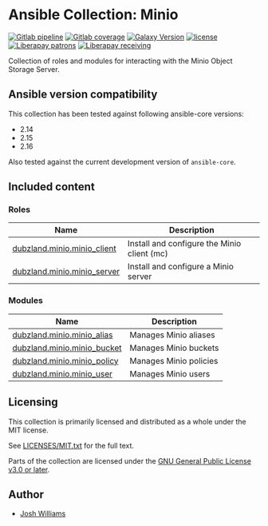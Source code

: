 # Ansible Collection: Minio

[![Gitlab pipeline][pipeline-badge]][pipeline-url]
[![Gitlab coverage][coverage-badge]][coverage-url]
[![Galaxy Version][galaxy-badge]][galaxy-url]
[![license][license-badge]][license-url]
[![Liberapay patrons][liberapay-patrons-badge]][liberapay-url]
[![Liberapay receiving][liberapay-receives-badge]][liberapay-url]

Collection of roles and modules for interacting with the Minio Object Storage
Server.

## Ansible version compatibility

This collection has been tested against following ansible-core versions:

- 2.14
- 2.15
- 2.16

Also tested against the current development version of `ansible-core`.

## Included content

### Roles

| Name                                        | Description                                 |
| ------------------------------------------- | ------------------------------------------- |
| [dubzland.minio.minio_client][minio_client] | Install and configure the Minio client (mc) |
| [dubzland.minio.minio_server][minio_server] | Install and configure a Minio server        |

### Modules

| Name                                        | Description            |
| ------------------------------------------- | ---------------------- |
| [dubzland.minio.minio_alias][minio_alias]   | Manages Minio aliases  |
| [dubzland.minio.minio_bucket][minio_bucket] | Manages Minio buckets  |
| [dubzland.minio.minio_policy][minio_policy] | Manages Minio policies |
| [dubzland.minio.minio_user][minio_user]     | Manages Minio users    |

## Licensing

This collection is primarily licensed and distributed as a whole under the MIT license.

See [LICENSES/MIT.txt](LICENSES/MIT.txt) for the full text.

Parts of the collection are licensed under the
[GNU General Public License v3.0 or later](LICENSES/GPL-3.0-or-later.txt).

## Author

- [Josh Williams](https://codingprime.com)

[pipeline-badge]: https://img.shields.io/gitlab/pipeline-status/dubzland%2Fansible-collections%2Fminio?gitlab_url=https%3A%2F%2Fgit.dubzland.com&branch=main&style=flat-square&logo=gitlab
[pipeline-url]: https://git.dubzland.com/dubzland/ansible-collections/minio/pipelines?scope=all&page=1&ref=main
[coverage-badge]: https://img.shields.io/gitlab/pipeline-coverage/dubzland%2Fansible-collections%2Fminio?gitlab_url=https%3A%2F%2Fgit.dubzland.com&branch=main&style=flat-square&logo=gitlab
[coverage-url]: https://git.dubzland.com/dubzland/ansible-collections/minio/pipelines?scope=all&page=1&ref=main

[galaxy-badge]: https://img.shields.io/badge/dynamic/json?style=flat-square&label=galaxy&prefix=v&url=https://galaxy.ansible.com/api/v3/collections/dubzland/minio/&query=highest_version.version
[galaxy-url]: https://galaxy.ansible.com/ui/repo/published/dubzland/minio/
[license-badge]: https://img.shields.io/gitlab/license/dubzland%2Fcontainer-images%2Fci-python?gitlab_url=https%3A%2F%2Fgit.dubzland.com&style=flat-square
[license-url]: https://git.dubzland.com/dubzland/container-images/ci-python/-/blob/main/LICENSE
[liberapay-patrons-badge]: https://img.shields.io/liberapay/patrons/jdubz?style=flat-square&logo=liberapay
[liberapay-receives-badge]: https://img.shields.io/liberapay/receives/jdubz?style=flat-square&logo=liberapay
[liberapay-url]: https://liberapay.com/jdubz/donate

[minio_client]: https://docs.dubzland.io/ansible-collections/collections/dubzland/minio/minio_client_role.html
[minio_server]: https://docs.dubzland.io/ansible-collections/collections/dubzland/minio/minio_server_role.html
[minio_alias]: https://docs.dubzland.io/ansible-collections/collections/dubzland/minio/minio_alias_module.html
[minio_bucket]: https://docs.dubzland.io/ansible-collections/collections/dubzland/minio/minio_bucket_module.html
[minio_policy]: https://docs.dubzland.io/ansible-collections/collections/dubzland/minio/minio_policy_module.html
[minio_user]: https://docs.dubzland.io/ansible-collections/collections/dubzland/minio/minio_user_module.html
